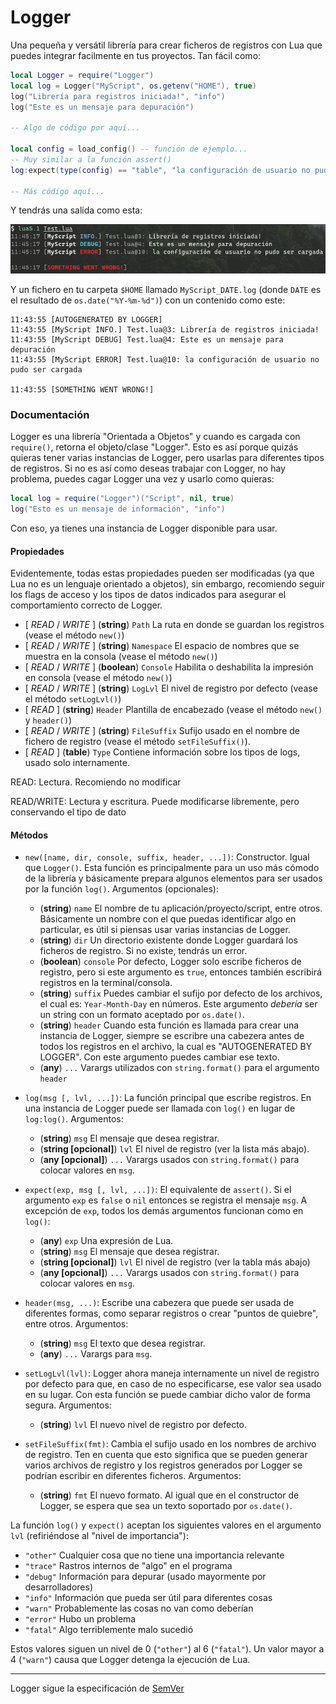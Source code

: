 # Logger

Una pequeña y versátil librería para crear ficheros de registros con Lua que puedes integrar facilmente en tus proyectos.
Tan fácil como:

```lua
local Logger = require("Logger")
local log = Logger("MyScript", os.getenv("HOME"), true)
log("Librería para registros iniciada!", "info")
log("Este es un mensaje para depuración")

-- Algo de código por aquí...

local config = load_config() -- función de ejemplo...
-- Muy similar a la función assert()
log:expect(type(config) == "table", "la configuración de usuario no pudo ser cargada")

-- Más código aquí...
```

Y tendrás una salida como esta:

![Capture 1](capture_es.png)

Y un fichero en tu carpeta `$HOME` llamado `MyScript_DATE.log` (donde `DATE` es el resultado de `os.date("%Y-%m-%d")`) con un contenido como este:

```
11:43:55 [AUTOGENERATED BY LOGGER]
11:43:55 [MyScript INFO.] Test.lua@3: Librería de registros iniciada!
11:43:55 [MyScript DEBUG] Test.lua@4: Este es un mensaje para depuración
11:43:55 [MyScript ERROR] Test.lua@10: la configuración de usuario no pudo ser cargada

11:43:55 [SOMETHING WENT WRONG!]
```

### Documentación

Logger es una librería "Orientada a Objetos" y cuando es cargada con `require()`, retorna el objeto/clase "Logger". Esto es así porque quizás quieras tener varias instancias de Logger, pero usarlas para diferentes tipos de registros. Si no es así como deseas trabajar con Logger, no hay problema, puedes cagar Logger una vez y usarlo como quieras:

```lua
local log = require("Logger")("Script", nil, true)
log("Esto es un mensaje de información", "info")
```

Con eso, ya tienes una instancia de Logger disponible para usar.

#### Propiedades

Evidentemente, todas estas propiedades pueden ser modificadas (ya que Lua no es un lenguaje orientado a objetos), sin embargo, recomiendo seguir los flags de acceso y los tipos de datos indicados para asegurar el comportamiento correcto de Logger.

 * \[ _READ_ / _WRITE_ \] (__string__) `Path` La ruta en donde se guardan los registros (vease el método `new()`)
 * \[ _READ_ / _WRITE_ \] (__string__) `Namespace` El espacio de nombres que se muestra en la consola (vease el método `new()`)
 * \[ _READ_ / _WRITE_ \] (__boolean__) `Console` Habilita o deshabilita la impresión en consola (vease el método `new()`)
 * \[ _READ_ / _WRITE_ \] (__string__) `LogLvl` El nivel de registro por defecto (vease el método `setLogLvl()`)
 * \[ _READ_ \] (__string__) `Header` Plantilla de encabezado (vease el método `new()` y `header()`)
 * \[ _READ_ / _WRITE_ \] (__string__) `FileSuffix` Sufijo usado en el nombre de fichero de registro (vease el método `setFileSuffix()`).
 * \[ _READ_ \] (__table__) `Type` Contiene información sobre los tipos de logs, usado solo internamente.

READ: Lectura. Recomiendo no modificar

READ/WRITE: Lectura y escritura. Puede modificarse libremente, pero conservando el tipo de dato

#### Métodos

  * `new([name, dir, console, suffix, header, ...])`: Constructor. Igual que `Logger()`. Esta función es principalmente para un uso más cómodo de la librería y básicamente prepara algunos elementos para ser usados por la función `log()`. Argumentos (opcionales):
    * (__string__) `name` El nombre de tu aplicación/proyecto/script, entre otros. Básicamente un nombre con el que puedas identificar algo en particular, es útil si piensas usar varias instancias de Logger.
    * (__string__) `dir` Un directorio existente donde Logger guardará los ficheros de registro. Si no existe, tendrás un error.
    * (__boolean__) `console` Por defecto, Logger solo escribe ficheros de registro, pero si este argumento es `true`, entonces también escribirá registros en la terminal/consola.
    * (__string__) `suffix` Puedes cambiar el sufijo por defecto de los archivos, el cual es: `Year-Month-Day` en números. Este argumento _debería_ ser un string con un formato aceptado por `os.date()`.
    * (__string__) `header` Cuando esta función es llamada para crear una instancia de Logger, siempre se escribre una cabezera antes de todos los registros en el archivo, la cual es "AUTOGENERATED BY LOGGER". Con este argumento puedes cambiar ese texto.
    * (__any__) `...` Varargs utilizados con `string.format()` para el argumento `header`

  * `log(msg [, lvl, ...])`: La función principal que escribe registros. En una instancia de Logger puede ser llamada con `log()` en lugar de `log:log()`. Argumentos:
    * (__string__) `msg` El mensaje que desea registrar.
    * (__string [opcional]__) `lvl` El nivel de registro (ver la lista más abajo).
    * (__any [opcional]__) `...` Varargs usados con `string.format()` para colocar valores en `msg`.

  * `expect(exp, msg [, lvl, ...])`: El equivalente de `assert()`. Si el argumento `exp` es `false` o `nil` entonces se registra el mensaje `msg`. A excepción de `exp`, todos los demás argumentos funcionan como en `log()`:
    * (__any__) `exp` Una expresión de Lua.
    * (__string__) `msg` El mensaje que desea registrar.
    * (__string [opcional]__) `lvl` El nivel de registro (ver la tabla más abajo)
    * (__any [opcional]__) `...` Varargs usados con `string.format()` para colocar valores en `msg`.

  * `header(msg, ...)`: Escribe una cabezera que puede ser usada de diferentes formas, como separar registros o crear "puntos de quiebre", entre otros. Argumentos:
    * (__string__) `msg` El texto que desea registrar.
    * (__any__) `...` Varargs para `msg`.

  * `setLogLvl(lvl)`: Logger ahora maneja internamente un nivel de registro por defecto para que, en caso de no especificarse, ese valor sea usado en su lugar. Con esta función se puede cambiar dicho valor de forma segura.
  Argumentos:
    * (__string__) `lvl` El nuevo nivel de registro por defecto.

  * `setFileSuffix(fmt)`: Cambia el sufijo usado en los nombres de archivo de registro. Ten en cuenta que esto significa que se pueden generar varios archivos de registro y los registros generados por Logger se podrían escribir en diferentes ficheros. Argumentos:
    * (__string__) `fmt` El nuevo formato. Al igual que en el constructor de Logger, se espera que sea un texto soportado por `os.date()`.

La función `log()` y `expect()` aceptan los siguientes valores en el argumento `lvl` (refiriéndose al "nivel de importancia"):

  * `"other"` Cualquier cosa que no tiene una importancia relevante
  * `"trace"` Rastros internos de "algo" en el programa
  * `"debug"` Información para depurar (usado mayormente por desarrolladores)
  * `"info"`  Información que pueda ser útil para diferentes cosas
  * `"warn"`  Probablemente las cosas no van como deberían
  * `"error"` Hubo un problema
  * `"fatal"` Algo terriblemente malo sucedió

Estos valores siguen un nivel de 0 (`"other"`) al 6 (`"fatal"`).
Un valor mayor a 4 (`"warn"`) causa que Logger detenga la ejecución de Lua.

---

Logger sigue la especificación de [SemVer](https://semver.org/)